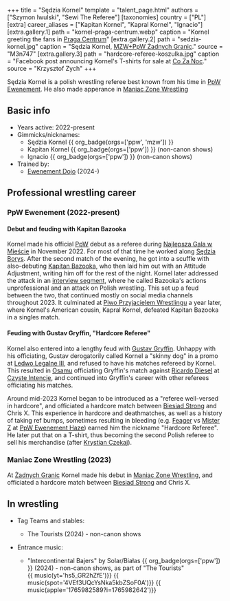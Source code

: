 +++
title = "Sędzia Kornel"
template = "talent_page.html"
authors = ["Szymon Iwulski", "Sewi The Referee"]
[taxonomies]
country = ["PL"]
[extra]
career_aliases = ["Kapitan Kornel", "Kapral Kornel", "Ignacio"]
[extra.gallery.1]
path = "kornel-praga-centrum.webp"
caption = "Kornel greeting the fans in [Praga Centrum](@/v/praga-centrum.md)"
[extra.gallery.2]
path = "sedzia-kornel.jpg"
caption = "Sędzia Kornel, [MZW+PpW Żadnych Granic](@/e/ppw/2023-09-23-ppw_mzw-zadnych-granic.md)."
source = "M3n747"
[extra.gallery.3]
path = "hardcore-referee-koszulka.jpg"
caption = "Facebook post announcing Kornel's T-shirts for sale at [Co Za Noc](@/e/ppw/2024-10-26-ppw-co-za-noc.md)."
source = "Krzysztof Zych"
+++

Sędzia Kornel is a polish wrestling referee best known from his time in [PpW Ewenement](@/o/ppw.md). He also made apperance in [Maniac Zone Wrestling](@/o/mzw.md)

## Basic info

* Years active: 2022-present
* Gimmicks/nicknames:
  - Sędzia Kornel {{ org_badge(orgs=['ppw', 'mzw']) }}
  - Kapitan Kornel {{ org_badge(orgs=['ppw']) }} (non-canon shows)
  - Ignacio {{ org_badge(orgs=['ppw']) }} (non-canon shows)
* Trained by:
  - [Ewenement Dojo](@/o/ewenement-dojo.md) (2024-)

## Professional wrestling career

### PpW Ewenement (2022-present)

#### Debut and feuding with Kapitan Bazooka

Kornel made his official [PpW](@/o/ppw.md) debut as a referee during [Najlepsza Gala w Mieście](@/e/ppw/2022-11-25-ppw-najlepsza-gala-w-miescie.md) in November 2022. For most of that time he worked along [Sędzia Borys](@/w/sedzia-borys.md).
After the second match of the evening, he got into a scuffle with also-debuting [Kapitan Bazooka](@/w/kapitan-bazooka.md), who then laid him out with an Attitude Adjustment, writing him off for the rest of the night.
Kornel later addressed the attack in an [interview segment][kornel-interview], where he called Bazooka's actions unprofessional and an attack on Polish wrestling.
This set up a feud between the two, that continued mostly on social media channels throughout 2023.
It culminated at [Piwo Przyjacielem Wrestlingu](@/e/ppw/2023-11-24-ppw-piwo-przyjacielem-wrestlingu.md) a year later, where Kornel's American cousin, Kapral Kornel, defeated Kapitan Bazooka in a singles match.

#### Feuding with Gustav Gryffin, "Hardcore Referee"

Kornel also entered into a lengthy feud with [Gustav Gryffin](@/w/gustav-gryffin.md).
Unhappy with his officiating, Gustav derogatorily called Kornel a "skinny dog" in a promo at [Ledwo Legalne III](@/e/ppw/2023-06-17-ppw-ledwo-legalne-3.md), and refused to have his matches refereed by Kornel.
This resulted in [Osamu](@/w/osamu.md) officiating Gryffin's match against [Ricardo Diesel](@/w/ricardo-diesel.md) at [Czyste Intencje](@/e/ppw/2023-09-09-ppw-czyste-intencje.md), and continued into Gryffin's career with other referees officiating his matches.

Around mid-2023 Kornel began to be introduced as a "referee well-versed in hardcore", and officiated a hardcore match between [Biesiad Strong](@/w/biesiad.md) and Chris X.
This experience in hardcore and deathmatches, as well as a history of taking ref bumps, sometimes resulting in bleeding (e.g. [Feager](@/w/feager.md) vs [Mister Z](@/w/mister-z.md) at [PpW Ewenement Haze](@/e/ppw/2024-04-20-ppw-ewenement-haze.md)) earned him the nickname "Hardcore Referee". He later put that on a T-shirt, thus becoming the second Polish referee to sell his merchandise (after [Krystian Czekaj](@/w/krystian-czekaj.md)).

### Maniac Zone Wrestling (2023)

At [Żadnych Granic](@/e/ppw/2023-09-23-ppw_mzw-zadnych-granic.md) Kornel made his debut in [Maniac Zone Wrestling](@/o/mzw.md), and officiated a hardcore match between [Biesiad Strong](@/w/biesiad.md) and Chris X.

## In wrestling 

* Tag Teams and stables:
  - The Tourists (2024) - non-canon shows
 
* Entrance music:
  - "Intercontinental Bajers" by Solar/Białas
    {{ org_badge(orgs=['ppw']) }} (2024) - non-canon shows, as part of "The Tourists" <br>
    {{ music(yt='hs5_GR2hZfE')}}
    {{ music(spot='4VEf3UQcYsNka5kbZSoF0A')}}
    {{ music(apple='1765982589?i=1765982642')}}


[kornel-interview]: https://www.youtube.com/watch?v=jPEISp3JvoU
